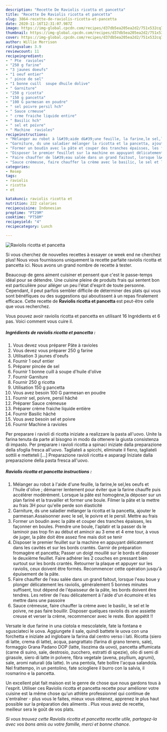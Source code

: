 ```yaml
---
description: "Recette De Raviolis ricotta et pancetta"
title: "Recette De Raviolis ricotta et pancetta"
slug: 3864-recette-de-raviolis-ricotta-et-pancetta
date: 2020-11-16T12:31:07.987Z
image: https://img-global.cpcdn.com/recipes/d37db5ea205ea2d2/751x532cq70/raviolis-ricotta-et-pancetta-photo-principale-de-la-recette.jpg
thumbnail: https://img-global.cpcdn.com/recipes/d37db5ea205ea2d2/751x532cq70/raviolis-ricotta-et-pancetta-photo-principale-de-la-recette.jpg
cover: https://img-global.cpcdn.com/recipes/d37db5ea205ea2d2/751x532cq70/raviolis-ricotta-et-pancetta-photo-principale-de-la-recette.jpg
author: Willie Morrison
ratingvalue: 3.9
reviewcount: 11
recipeingredient:
- " Pte  ravioles"
- "250 g farine"
- "3 jaunes doeufs"
- "1 oeuf entier"
- " pince de sel"
- "1 bonne cuill  soupe dhuile dolive"
- " Garniture"
- "250 g ricotta"
- "150 g pancetta"
- "100 G parmesan en poudre"
- " sel poivre persil hch"
- " Sauce crmeuse"
- " crme fraiche liquide entire"
- " Basilic hch"
- " sel et poivre"
- " Machine  ravioles"
recipeinstructions:
- "Mélanger au robot à l&#39;aide d&#39;une feuille, la farine,le sel,les oeufs et l&#39;huile d&#39;olive ; démarrer lentement pour éviter que la farine chauffe puis accélérer modérément. Lorsque la pâte est homogène,la déposer sur un plan fariné et la travailler et former une boule. Filmer la pâte et la mettre au frais 3H pour qu&#39;elle perde son élasticité"
- "Garniture, ds une saladier mélanger la ricotta et la pancetta, ajouter le parmesan.Assaisonner avec le sel, le poivre et le persil. Mettre au frais"
- "Former un boudin avec la pâte et couper des tranches épaisses, les façonner en boules. Prendre une boule, l&#39;aplatir et la passer ds le laminoir pas trop fin au début et amincir au 3 eme et 4 eme tour, à vous de juger, la pâte doit être assez fine mais doit se tenir"
- "Disposer le premier feuillet sur la machine en appuyant délicatement dans les cavités et sur les bords crantés. Garnir de préparation fromagère et pancetta; Passer un doigt mouillé sur le bords et disposer le deuxième feuillet. Faire adhérer les 2 couches en pressant bien surtout sur les bords crantés. Retourner la plaque et appuyer sur les raviolis, ceux doivent être formés. Recommencer cette opération jusqu&#39;à épuisement de la pâte."
- "Faire chauffer de l&#39;eau salée dans un grand faitout, lorsque l&#39;eau boue y plonger délicatement les raviolis, généralement 5 bonnes minutes suffisent, tout dépend de l&#39;épaisseur de la pâte, les bords doivent être tendres. Les retirer de l&#39;eau délicatement à l&#39;aide d&#39;un écumoire et les mettre dans une passoire"
- "Sauce crémeuse, faire chauffer la crème avec le basilic, le sel et le poivre, ne pas faire bouillir. Disposer quelques raviolis ds une assiette creuse et verser la crème, recommencer avec le reste. Bon appétit !!"
categories:
- Resep
tags:
- raviolis
- ricotta
- et

katakunci: raviolis ricotta et 
nutrition: 222 calories
recipecuisine: Indonesian
preptime: "PT29M"
cooktime: "PT58M"
recipeyield: "4"
recipecategory: Lunch

---
```



![Raviolis ricotta et pancetta](https://img-global.cpcdn.com/recipes/d37db5ea205ea2d2/751x532cq70/raviolis-ricotta-et-pancetta-photo-principale-de-la-recette.jpg)

Si vous cherchez de nouvelles recettes à essayer ce week end ne cherchez plus! Nous vous fournissons uniquement la recette parfaite raviolis ricotta et pancetta ici. Nous avons un grand nombre de recette à tester.

Beaucoup de gens aiment cuisiner et pensent que c'est le passe-temps idéal pour se détendre. Une cuisine pleine de produits frais qui sentent bon est particulière pour alléger un peu l'état d'esprit de toute personne. Cependant, il peut parfois sembler difficile de déterminer des plats qui vous sont bénéfiques ou des suggestions qui aboutissent à un repas finalement efficace. Cette recette de <strong> Raviolis ricotta et pancetta </strong> est peut-être celle que vous recherchez.

<!--inarticleads1-->

Vous pouvez avoir raviolis ricotta et pancetta en utilisant 16 Ingrédients et 6 pas. Voici comment vous cuire il.

##### Ingrédients de raviolis ricotta et pancetta :

1. Vous devez vous préparer  Pâte à ravioles
1. Vous devez vous préparer 250 g farine
1. Utilisation 3 jaunes d&#39;oeufs
1. Fournir 1 oeuf entier
1. Préparer  pincée de sel
1. Fournir 1 bonne cuill à soupe d&#39;huile d&#39;olive
1. Fournir  Garniture
1. Fournir 250 g ricotta
1. Utilisation 150 g pancetta
1. Vous avez besoin 100 G parmesan en poudre
1. Fournir  sel, poivre, persil hâché
1. Préparer  Sauce crémeuse
1. Préparer  crème fraiche liquide entière
1. Fournir  Basilic hâché
1. Vous avez besoin  sel et poivre
1. Fournir  Machine à ravioles


Per preparare i ravioli di ricotta iniziate a realizzare la pasta all&#39;uovo. Unite la farina tenuta da parte al bisogno in modo da ottenere la giusta consistenza di impasto. Per preparare i ravioli ricotta a spinaci iniziate dalla preparazione della sfoglia fresca all&#39;uovo. Tagliateli a spicchi, eliminate il fieno, tagliateli sottili e metteteli […] Preparazione ravioli ricotta e asparagi Iniziate dalla preparazione della pasta fresca all&#39;uovo. 

<!--inarticleads2-->

##### Raviolis ricotta et pancetta instructions :

1. Mélanger au robot à l&#39;aide d&#39;une feuille, la farine,le sel,les oeufs et l&#39;huile d&#39;olive ; démarrer lentement pour éviter que la farine chauffe puis accélérer modérément. Lorsque la pâte est homogène,la déposer sur un plan fariné et la travailler et former une boule. Filmer la pâte et la mettre au frais 3H pour qu&#39;elle perde son élasticité
1. Garniture, ds une saladier mélanger la ricotta et la pancetta, ajouter le parmesan.Assaisonner avec le sel, le poivre et le persil. Mettre au frais
1. Former un boudin avec la pâte et couper des tranches épaisses, les façonner en boules. Prendre une boule, l&#39;aplatir et la passer ds le laminoir pas trop fin au début et amincir au 3 eme et 4 eme tour, à vous de juger, la pâte doit être assez fine mais doit se tenir
1. Disposer le premier feuillet sur la machine en appuyant délicatement dans les cavités et sur les bords crantés. Garnir de préparation fromagère et pancetta; Passer un doigt mouillé sur le bords et disposer le deuxième feuillet. Faire adhérer les 2 couches en pressant bien surtout sur les bords crantés. Retourner la plaque et appuyer sur les raviolis, ceux doivent être formés. Recommencer cette opération jusqu&#39;à épuisement de la pâte.
1. Faire chauffer de l&#39;eau salée dans un grand faitout, lorsque l&#39;eau boue y plonger délicatement les raviolis, généralement 5 bonnes minutes suffisent, tout dépend de l&#39;épaisseur de la pâte, les bords doivent être tendres. Les retirer de l&#39;eau délicatement à l&#39;aide d&#39;un écumoire et les mettre dans une passoire
1. Sauce crémeuse, faire chauffer la crème avec le basilic, le sel et le poivre, ne pas faire bouillir. Disposer quelques raviolis ds une assiette creuse et verser la crème, recommencer avec le reste. Bon appétit !!


Versate le due farine in una ciotola e mescolatele, fate la fontana e sgusciateci le uova. Aggiungete il sale, quindi battete le uova con una forchetta e iniziate ad inglobare la farina dal centro verso i lati. Ricotta (siero di latte, crema di latte), acqua, pangrattato (farina di grano tenero, sale), formaggio Grana Padano DOP (latte, lisozima da uovo), pancetta affumicata (carne di suino, sale, destrosio, zucchero, estratti di spezie), olio di semi di girasole, siero di latte in polvere, fibra vegetale (avena, psyllium, agrumi), sale, aromi naturali (da latte). In una pentola, fate bollire l&#39;acqua salandola. Nel frattempo, in un pentolino, fate sciogliere il burro con la salvia, il rosmarino e la pancetta. 

<!--inarticleads1-->

<p>
Un excellent plat fait maison est le genre de chose que nous gardons tous à l'esprit. Utiliser ces Raviolis ricotta et pancetta recette pour améliorer votre cuisine est la même chose qu'un athlète professionnel qui continue de s'entraîner - plus vous le faites, mieux vous obtenez, apprenez le plus haut possible sur la préparation des aliments . Plus vous avez de recette, meilleur sera le goût de vos plats.
</p>

<p>
<i>Si vous trouvez cette Raviolis ricotta et pancetta recette utile, partagez-la avec vos bons amis ou votre famille, merci et bonne chance.</i>
</p>
